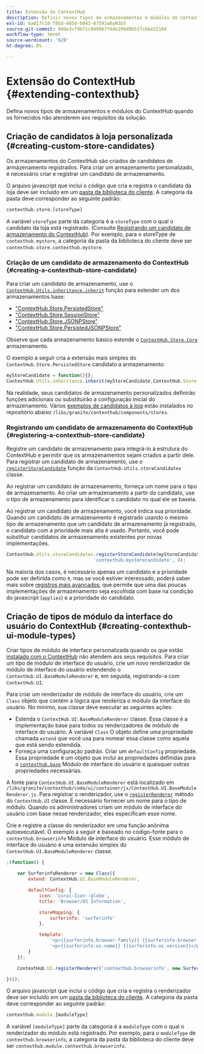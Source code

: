 ```yaml
---
title: Extensão do ContextHub
description: Definir novos tipos de armazenamentos e módulos do ContextHub quando os fornecidos não atenderem aos requisitos da solução
exl-id: ba817c18-f8bd-485d-b043-87593a6a93b5
source-git-commit: 90de3cf9bf1c949667f4de109d0b517c6be22184
workflow-type: tm+mt
source-wordcount: '628'
ht-degree: 0%

---
```


# Extensão do ContextHub {#extending-contexthub}

Defina novos tipos de armazenamentos e módulos do ContextHub quando os fornecidos não atenderem aos requisitos da solução.

## Criação de candidatos à loja personalizada {#creating-custom-store-candidates}

Os armazenamentos do ContextHub são criados de candidatos de armazenamento registrados. Para criar um armazenamento personalizado, é necessário criar e registrar um candidato de armazenamento.

O arquivo javascript que inclui o código que cria e registra o candidato da loja deve ser incluído em um [pasta da biblioteca do cliente](/help/implementing/developing/introduction/clientlibs.md). A categoria da pasta deve corresponder ao seguinte padrão:

```xml
contexthub.store.[storeType]
```

A variável `storeType` parte da categoria é a `storeType` com o qual o candidato da loja está registrado. (Consulte [Registrando um candidato de armazenamento do ContextHub](#registering-a-contexthub-store-candidate)). Por exemplo, para o storeType de `contexthub.mystore`, a categoria da pasta da biblioteca do cliente deve ser `contexthub.store.contexthub.mystore`.

### Criação de um candidato de armazenamento do ContextHub {#creating-a-contexthub-store-candidate}

Para criar um candidato de armazenamento, use o [`ContextHub.Utils.inheritance.inherit`](contexthub-api.md#inherit-child-parent) função para estender um dos armazenamentos base:

* [&quot;ContextHub.Store.PersistedStore&quot;](contexthub-api.md#contexthub-store-persistedstore)
* [&quot;ContextHub.Store.SessionStore&quot;](contexthub-api.md#contexthub-store-sessionstore)
* [&quot;ContextHub.Store.JSONPStore&quot;](contexthub-api.md#contexthub-store-jsonpstore)
* [&quot;ContextHub.Store.PersistedJSONPStore&quot;](contexthub-api.md#contexthub-store-persistedjsonpstore)

Observe que cada armazenamento básico estende o [`ContextHub.Store.Core`](contexthub-api.md#contexthub-store-core) armazenamento.

O exemplo a seguir cria a extensão mais simples do `ContextHub.Store.PersistedStore` candidato a armazenamento:

```javascript
myStoreCandidate = function(){};
ContextHub.Utils.inheritance.inherit(myStoreCandidate,ContextHub.Store.PersistedStore);
```

Na realidade, seus candidatos de armazenamento personalizados definirão funções adicionais ou substituirão a configuração inicial do armazenamento. Vários [exemplos de candidatos à loja](sample-stores.md) estão instalados no repositório abaixo `/libs/granite/contexthub/components/stores`.

### Registrando um candidato de armazenamento do ContextHub {#registering-a-contexthub-store-candidate}

Registre um candidato de armazenamento para integrá-lo à estrutura do ContextHub e permitir que os armazenamentos sejam criados a partir dele. Para registrar um candidato de armazenamento, use o [`registerStoreCandidate`](contexthub-api.md#registerstorecandidate-store-storetype-priority-applies) função da `ContextHub.Utils.storeCandidates` classe.

Ao registrar um candidato de armazenamento, forneça um nome para o tipo de armazenamento. Ao criar um armazenamento a partir do candidato, use o tipo de armazenamento para identificar o candidato no qual ele se baseia.

Ao registrar um candidato de armazenamento, você indica sua prioridade. Quando um candidato de armazenamento é registrado usando o mesmo tipo de armazenamento que um candidato de armazenamento já registrado, o candidato com a prioridade mais alta é usado. Portanto, você pode substituir candidatos de armazenamento existentes por novas implementações.

```javascript
ContextHub.Utils.storeCandidates.registerStoreCandidate(myStoreCandidate,
                                'contexthub.mystorecandidate', 0);
```

Na maioria dos casos, é necessário apenas um candidato e a prioridade pode ser definida como `0`, mas se você estiver interessado, poderá saber mais sobre [registros mais avançados,](contexthub-api.md#registerstorecandidate-store-storetype-priority-applies) que permite que uma das poucas implementações de armazenamento seja escolhida com base na condição do javascript (`applies`) e a prioridade do candidato.

## Criação de tipos de módulo da interface do usuário do ContextHub {#creating-contexthub-ui-module-types}

Criar tipos de módulo de interface personalizada quando os que estão [instalado com o ContextHub](sample-modules.md) não atendem aos seus requisitos. Para criar um tipo de módulo de interface do usuário, crie um novo renderizador de módulo de interface do usuário estendendo o `ContextHub.UI.BaseModuleRenderer` e, em seguida, registrando-a com `ContextHub.UI`.

Para criar um renderizador de módulo de interface do usuário, crie um `Class` objeto que contém a lógica que renderiza o módulo da interface do usuário. No mínimo, sua classe deve executar as seguintes ações:

* Estenda o `ContextHub.UI.BaseModuleRenderer` classe. Essa classe é a implementação base para todos os renderizadores de módulo de interface do usuário. A variável `Class` O objeto define uma propriedade chamada `extend` que você usa para nomear essa classe como aquela que está sendo estendida.
* Forneça uma configuração padrão. Criar um `defaultConfig` propriedade. Essa propriedade é um objeto que inclui as propriedades definidas para o [`contexthub.base`](sample-modules.md#contexthub-base-ui-module-type) Módulo de interface do usuário e quaisquer outras propriedades necessárias.

A fonte para `ContextHub.UI.BaseModuleRenderer` está localizado em `/libs/granite/contexthub/code/ui/container/js/ContextHub.UI.BaseModuleRenderer.js`.  Para registrar o renderizador, use o [`registerRenderer`](contexthub-api.md#registerrenderer-moduletype-renderer-dontrender) método do `ContextHub.UI` classe. É necessário fornecer um nome para o tipo de módulo. Quando os administradores criam um módulo de interface do usuário com base nesse renderizador, eles especificam esse nome.

Crie e registre a classe do renderizador em uma função anônima autoexecutável. O exemplo a seguir é baseado no código-fonte para o `contexthub.browserinfo` Módulo de interface do usuário. Esse módulo de interface do usuário é uma extensão simples do `ContextHub.UI.BaseModuleRenderer` classe.

```javascript
;(function() {

    var SurferinfoRenderer = new Class({
        extend: ContextHub.UI.BaseModuleRenderer,

        defaultConfig: {
            icon: 'coral-Icon--globe',
            title: 'Browser/OS Information',

            storeMapping: {
                surferinfo: 'surferinfo'
            },

            template:
                '<p>{{surferinfo.browser.family}} {{surferinfo.browser.version}}</p>' +
                '<p>{{surferinfo.os.name}} {{surferinfo.os.version}}</p>'
        }
    });

    ContextHub.UI.registerRenderer('contexthub.browserinfo', new SurferinfoRenderer());

}());
```

O arquivo javascript que inclui o código que cria e registra o renderizador deve ser incluído em um [pasta da biblioteca do cliente](/help/implementing/developing/introduction/clientlibs.md). A categoria da pasta deve corresponder ao seguinte padrão:

```javascript
contexthub.module.[moduleType]
```

A variável `[moduleType]` parte da categoria é a `moduleType` com o qual o renderizador do módulo está registrado. Por exemplo, para o `moduleType` de `contexthub.browserinfo`, a categoria da pasta da biblioteca do cliente deve ser `contexthub.module.contexthub.browserinfo`.
